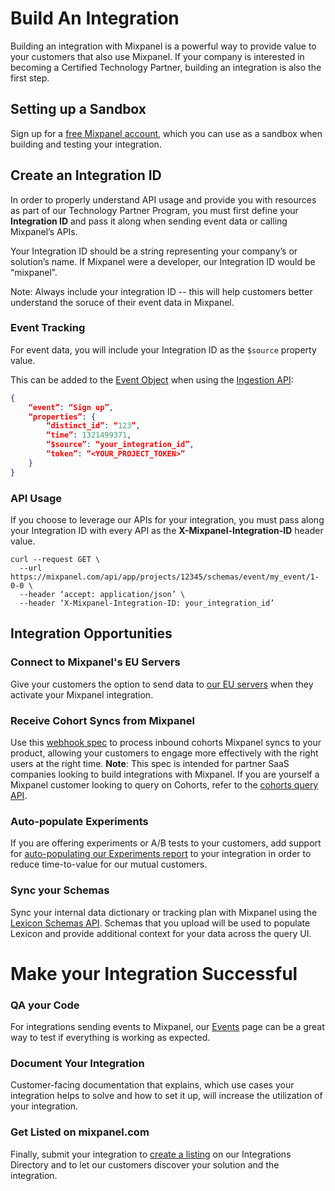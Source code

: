 # Build An Integration

Building an integration with Mixpanel is a powerful way to provide value to your customers that also use Mixpanel. If your company is interested in becoming a Certified Technology Partner, building an integration is also the first step.

## Setting up a Sandbox
Sign up for a [free Mixpanel account](https://mixpanel.com/pricing), which you can use as a sandbox when building and testing your integration.

## Create an Integration ID
In order to properly understand API usage and provide you with resources as part of our Technology Partner Program, you must first define your **Integration ID** and pass it along when sending event data or calling Mixpanel’s APIs.

Your Integration ID should be a string representing your company’s or solution’s name. If Mixpanel were a developer, our Integration ID would be “mixpanel”.

Note: Always include your integration ID -- this will help customers better understand the soruce of their event data in Mixpanel.

### Event Tracking
For event data, you will include your Integration ID as the `$source` property value.

This can be added to the [Event Object](doc:data-model-deep-dive#anatomy-of-an-event)  when using the [Ingestion API](https://developer.mixpanel.com/reference/ingestion-api):

```json
{
    “event”: “Sign up”,
    “properties”: {
        “distinct_id”: “123”,
        “time”: 1321499371,
        “$source”: “your_integration_id”,
        “token”: “<YOUR_PROJECT_TOKEN>”
    }
}
```

### API Usage

If you choose to leverage our APIs for your integration, you must pass along your Integration ID with every API as the **X-Mixpanel-Integration-ID** header value.

```curl
curl --request GET \
  --url https://mixpanel.com/api/app/projects/12345/schemas/event/my_event/1-0-0 \
  --header ‘accept: application/json’ \
  --header ‘X-Mixpanel-Integration-ID: your_integration_id’
```

## Integration Opportunities

### Connect to Mixpanel's EU Servers
Give your customers the option to send data to [our EU servers](https://developer.mixpanel.com/reference/overview) when they activate your Mixpanel integration.

###  Receive Cohort Syncs from Mixpanel
Use this [webhook spec](/docs/cohort-sync/webhooks) to process inbound cohorts Mixpanel syncs to your product, allowing your customers to engage more effectively with the right users at the right time.
**Note**: This spec is intended for partner SaaS companies looking to build integrations with Mixpanel. If you are yourself a Mixpanel customer looking to query on Cohorts, refer to the [cohorts query API](https://developer.mixpanel.com/reference/cohorts).

### Auto-populate Experiments
If you are offering experiments or A/B tests to your customers, add support for [auto-populating our Experiments report](/docs/reports/legacy/experiments) to your integration in order to reduce time-to-value for our mutual customers.

### Sync your Schemas
Sync your internal data dictionary or tracking plan with Mixpanel using the [Lexicon Schemas API](https://developer.mixpanel.com/reference/lexicon-schemas-api). Schemas that you upload will be used to populate Lexicon and provide additional context for your data across the query UI.

# Make your Integration Successful
### QA your Code
For integrations sending events to Mixpanel, our [Events](/docs/how-it-works/users) page can be a great way to test if everything is working as expected.

### Document Your Integration
Customer-facing documentation that explains, which use cases your integration helps to solve and how to set it up, will increase the utilization of your integration.

### Get Listed on mixpanel.com
Finally, submit your integration to [create a listing](https://mixpanel.com/partners/integrations/get-listed/form) on our Integrations Directory and to let our customers discover your solution and the integration.
